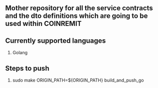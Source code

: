 ## Mother repository for all the service contracts and the dto definitions which are going to be used within COINREMIT

## Currently supported languages
1. Golang

## Steps to push
1. sudo make ORIGIN_PATH=${ORIGIN_PATH} build_and_push_go
